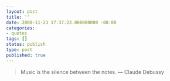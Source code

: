 ```yaml
---
layout: post
title: ''
date: 2008-11-23 17:37:23.000000000 -08:00
categories:
- quotes
tags: []
status: publish
type: post
published: true
---
```

> Music is the silence between the notes.
&mdash; Claude Debussy
